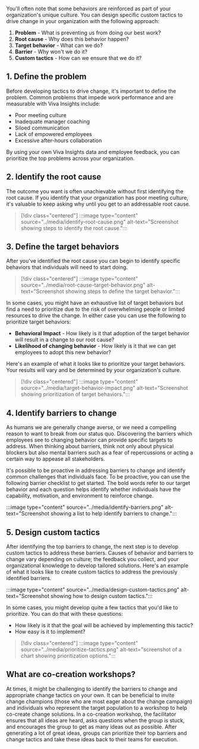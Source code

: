 You'll often note that some behaviors are reinforced as part of your organization's unique culture. You can design specific custom tactics to drive change in your organization with the following approach:

1. **Problem** - What is preventing us from doing our best work?
2. **Root cause** - Why does this behavior happen?
3. **Target behavior** - What can we do?
4. **Barrier** - Why won't we do it?
5. **Custom tactics** - How can we ensure that we do it?

## 1. Define the problem

Before developing tactics to drive change, it's important to define the problem. Common problems that impede work performance and are measurable with Viva Insights include:

* Poor meeting culture
* Inadequate manager coaching
* Siloed communication
* Lack of empowered employees
* Excessive after-hours collaboration

By using your own Viva Insights data and employee feedback, you can prioritize the top problems across your organization.

## 2. Identify the root cause

The outcome you want is often unachievable without first identifying the root cause. If you identify that your organization has poor meeting culture, it's valuable to keep asking why until you get to an addressable root cause.

>[!div class="centered"]
>:::image type="content" source="../media/identify-root-cause.png" alt-text="Screenshot showing steps to identify the root cause.":::

## 3. Define the target behaviors

After you've identified the root cause you can begin to identify specific behaviors that individuals will need to start doing.

> [!div class="centered"]
> :::image type="content" source="../media/root-cause-target-behavior.png" alt-text="Screenshot showing steps to define the target behavior.":::

In some cases, you might have an exhaustive list of target behaviors but find a need to prioritize due to the risk of overwhelming people or limited resources to drive the change. In either case you can use the following to prioritize target behaviors:

* **Behavioral Impact** - How likely is it that adoption of the target behavior will result in a change to our root cause?
* **Likelihood of changing behavior** - How likely is it that we can get employees to adopt this new behavior?

Here's an example of what it looks like to prioritize your target behaviors. Your results will vary and be determined by your organization's culture.

>[!div class="centered"]
>:::image type="content" source="../media/target-behavior-impact.png" alt-text="Screenshot showing prioritization of target behaviors.":::

## 4. Identify barriers to change

As humans we are generally change averse, or we need a compelling reason to want to break from our status quo. Discovering the barriers which employees see to changing behavior can provide specific targets to address. When thinking about barriers, think not only about physical blockers but also mental barriers such as a fear of repercussions or acting a certain way to appease all stakeholders.

It's possible to be proactive in addressing barriers to change and identify common challenges that individuals face. To be proactive, you can use the following barrier checklist to get started. The bold words refer to our target behavior and each question helps identify whether individuals have the capability, motivation, and environment to reinforce change.

:::image type="content" source="../media/identify-barriers.png" alt-text="Screenshot showing a list to help identify barriers to change.":::

## 5. Design custom tactics

After identifying the top barriers to change, the next step is to develop custom tactics to address these barriers. Causes of behavior and barriers to change vary depending on culture; the feedback you collect, and your organizational knowledge to develop tailored solutions. Here's an example of what it looks like to create custom tactics to address the previously identified barriers.

:::image type="content" source="../media/design-custom-tactics.png" alt-text="Screenshot showing how to design custom tactics.":::

In some cases, you might develop quite a few tactics that you'd like to prioritize. You can do that with these questions:

* How likely is it that the goal will be achieved by implementing this tactic?
* How easy is it to implement?

>[!div class="centered"]
>:::image type="content" source="../media/prioritize-tactics.png" alt-text="screenshot of a chart showing prioritization options.":::

## What are co-creation workshops?

At times, it might be challenging to identify the barriers to change and appropriate change tactics on your own. It can be beneficial to invite change champions (those who are most eager about the change campaign) and individuals who represent the target population to a workshop to help co-create change solutions. In a co-creation workshop, the facilitator ensures that all ideas are heard, asks questions when the group is stuck, and encourages the group to get as many ideas out as possible. After generating a lot of great ideas, groups can prioritize their top barriers and change tactics and take these ideas back to their teams for execution.
